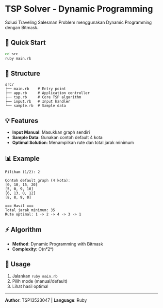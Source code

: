 # TSP Solver - Dynamic Programming

Solusi Traveling Salesman Problem menggunakan Dynamic Programming dengan Bitmask.

## 🚀 Quick Start

```bash
cd src
ruby main.rb
```

## 📁 Structure

```
src/
├── main.rb    # Entry point
├── app.rb     # Application controller
├── tsp.rb     # Core TSP algorithm
├── input.rb   # Input handler
└── sample.rb  # Sample data
```

## 💡 Features

- **Input Manual**: Masukkan graph sendiri
- **Sample Data**: Gunakan contoh default 4 kota
- **Optimal Solution**: Menampilkan rute dan total jarak minimum

## 📊 Example

```
Pilihan (1/2): 2

Contoh default graph (4 kota):
[0, 10, 15, 20]
[5, 0, 9, 10]
[6, 13, 0, 12]
[8, 8, 9, 0]

=== Hasil ===
Total jarak minimum: 35
Rute optimal: 1 -> 2 -> 4 -> 3 -> 1
```

## ⚡ Algorithm

- **Method**: Dynamic Programming with Bitmask
- **Complexity**: O(n²2ⁿ)

## 📝 Usage

1. Jalankan `ruby main.rb`
2. Pilih mode (manual/default)
3. Lihat hasil optimal

---
**Author**: TSP13523047 | **Language**: Ruby
